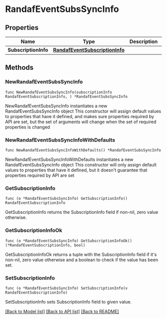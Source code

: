 # RandafEventSubsSyncInfo

## Properties

Name | Type | Description | Notes
------------ | ------------- | ------------- | -------------
**SubscriptionInfo** | [**RandafEventSubscriptionInfo**](RandafEventSubscriptionInfo.md) |  | 

## Methods

### NewRandafEventSubsSyncInfo

`func NewRandafEventSubsSyncInfo(subscriptionInfo RandafEventSubscriptionInfo, ) *RandafEventSubsSyncInfo`

NewRandafEventSubsSyncInfo instantiates a new RandafEventSubsSyncInfo object
This constructor will assign default values to properties that have it defined,
and makes sure properties required by API are set, but the set of arguments
will change when the set of required properties is changed

### NewRandafEventSubsSyncInfoWithDefaults

`func NewRandafEventSubsSyncInfoWithDefaults() *RandafEventSubsSyncInfo`

NewRandafEventSubsSyncInfoWithDefaults instantiates a new RandafEventSubsSyncInfo object
This constructor will only assign default values to properties that have it defined,
but it doesn't guarantee that properties required by API are set

### GetSubscriptionInfo

`func (o *RandafEventSubsSyncInfo) GetSubscriptionInfo() RandafEventSubscriptionInfo`

GetSubscriptionInfo returns the SubscriptionInfo field if non-nil, zero value otherwise.

### GetSubscriptionInfoOk

`func (o *RandafEventSubsSyncInfo) GetSubscriptionInfoOk() (*RandafEventSubscriptionInfo, bool)`

GetSubscriptionInfoOk returns a tuple with the SubscriptionInfo field if it's non-nil, zero value otherwise
and a boolean to check if the value has been set.

### SetSubscriptionInfo

`func (o *RandafEventSubsSyncInfo) SetSubscriptionInfo(v RandafEventSubscriptionInfo)`

SetSubscriptionInfo sets SubscriptionInfo field to given value.



[[Back to Model list]](../README.md#documentation-for-models) [[Back to API list]](../README.md#documentation-for-api-endpoints) [[Back to README]](../README.md)


